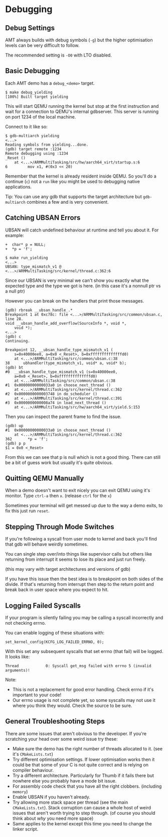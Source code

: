 # Debugging

## Debug Settings

AMT always builds with debug symbols (`-g`) but the higher optimisation levels can be very difficult to follow.

The recommended setting is `-O0` with LTO disabled.

## Basic Debugging

Each AMT demo has a `debug_<demo>` target.

```
$ make debug_yielding
[100%] Built target yielding
```

This will start QEMU running the kernel but stop at the first instruction and wait for a connection to QEMU's internal gdbserver. This server is running on port 1234 of the local machine.

Connect to it like so:
```
$ gdb-multiarch yielding
<...>
Reading symbols from yielding...done.
(gdb) target remote :1234
Remote debugging using :1234
_Reset ()
    at <...>/ARMMultiTasking/src/hw/aarch64_virt/startup.s:6
6         mov x1, #(0x3 << 20)
```

Remember that the kernel is already resident inside QEMU. So you'll do a continue (`c`) not a `run` like you might be used to debugging native applications.

Tip: You can use any gdb that supports the target architecture but `gdb-multiarch` combines a few and is very convenient.

## Catching UBSAN Errors

UBSAN will catch undefined behaviour at runtime and tell you about it. For example:
```
+  char* p = NULL;
+  *p = 'f';
```

```
$ make run_yielding
<...>
UBSAN: type_mismatch_v1 @ <...>/ARMMultiTasking/src/kernel/thread.c:362:6
```

Since our UBSAN is very minimal we can't show you exactly what the expected type and the type we got is here.
(in this case it's a nonnull ptr vs a null ptr)

However you can break on the handlers that print those messages.

```
(gdb) rbreak __ubsan_handle_.*
Breakpoint 1 at 0xc78c: file <...>/ARMMultiTasking/src/common/ubsan.c, line 28.
void __ubsan_handle_add_overflow(SourceInfo *, void *,
    void *);
<...>
(gdb) c
Continuing.

Breakpoint 12, __ubsan_handle_type_mismatch_v1 (
    s=0x40000ee0, a=0x0 <_Reset>, b=0xffffffffffffffd0)
    at <...>/ARMMultiTasking/src/common/ubsan.c:38
38      ubhandler(type_mismatch_v1, void* a, void* b);
(gdb) bt
#0  __ubsan_handle_type_mismatch_v1 (s=0x40000ee0,
    a=0x0 <_Reset>, b=0xffffffffffffffd0)
    at <...>ARMMultiTasking/src/common/ubsan.c:38
#1  0x00000000000033a0 in choose_next_thread ()
    at <...>/ARMMultiTasking/src/kernel/thread.c:362
#2  0x0000000000003748 in do_scheduler ()
    at <...>/ARMMultiTasking/src/kernel/thread.c:391
#3  0x0000000000008a74 in load_next_thread ()
    at <...>/ARMMultiTasking/src/hw/aarch64_virt/yield.S:153
```

Then you can inspect the parent frame to find the issue.

```
(gdb) up
#1  0x00000000000033a0 in choose_next_thread ()
    at <...>/ARMMultiTasking/src/kernel/thread.c:362
362       *p = 'f';
(gdb) p p
$1 = 0x0 <_Reset>
```

From this we can see that p is null which is not a good thing. There can still be a bit of guess work but usually it's quite obvious.

## Quitting QEMU Manually

When a demo doesn't want to exit nicely you can exit QEMU using it's monitor. Type `ctrl-a` then `x`. (release `ctrl` for the `x`)

Sometimes your terminal will get messed up due to the way a demo exits, to fix this just run `reset`.

## Stepping Through Mode Switches

If you're following a syscall from user mode to kernel and back you'll find that gdb will behave weirdly sometimes.

You can single step over/into things like supervisor calls but others like returning from interrupt it seems to lose its place and just run freely.

(this may vary with target architectures and versions of gdb)

If you have this issue then the best idea is to breakpoint on both sides of the divide. If that's returning from interrupt then step to the return point and break back in user space where you expect to hit.

## Logging Failed Syscalls

If your program is silently failing you may be calling a syscall incorrectly and not checking errno.

You can enable logging of these situations with:
```
set_kernel_config(KCFG_LOG_FAILED_ERRNO, 0);
```

With this set any subsequent syscalls that set errno (that fail) will be logged. It looks like:
```
Thread            0: Syscall get_msg failed with errno 5 (invalid arguments)!
```

Note:
* This is not a replacement for good error handling. Check errno if it's important to your code!
* Our errno usage is not complete yet, so some syscalls may not use it where you think they would. Check the source to be sure.

## General Troubleshooting Steps

There are some issues that aren't obvious to the developer. If you're scratching your head over some weird issue try these:
* Make sure the demo has the right number of threads allocated to it. (see it's `CMakeLists.txt`)
* Try different optimisation settings. If lower optimisation works then it could be that some of your C is not quite correct and is relying on compiler behaviour.
* Try a different architecture. Particularly for Thumb if it fails there but nowhere else you probably have a mode bit issue.
* For assembly code check that you have all the right clobbers. (including `memory`)
* Enable UBSAN if you haven't already.
* Try allowing more stack space per thread (see the main `CMakeLists.txt`). Stack corruption can cause a whole host of weird issues that aren't worth trying to step through. (of course you should think about *why* you need more space)
* Same applies to the kernel except this time you need to change the linker script.